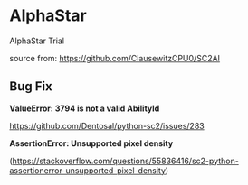 # AlphaStar
 AlphaStar Trial

source from: https://github.com/ClausewitzCPU0/SC2AI



## Bug Fix

**ValueError: 3794 is not a valid AbilityId**

https://github.com/Dentosal/python-sc2/issues/283

**AssertionError: Unsupported pixel density**

(https://stackoverflow.com/questions/55836416/sc2-python-assertionerror-unsupported-pixel-density)

